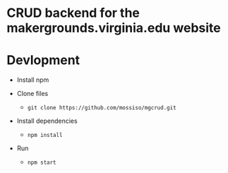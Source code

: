 # CRUD backend for the makergrounds.virginia.edu website

# Devlopment

- Install npm

- Clone files
  - `git clone https://github.com/mossiso/mgcrud.git`

- Install dependencies
  - `npm install`

- Run
  - `npm start`
